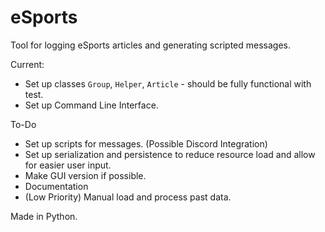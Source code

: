 # eSports
Tool for logging eSports articles and generating scripted messages.

Current:
- Set up classes `Group`, `Helper`, `Article` - should be fully functional with test.
- Set up Command Line Interface.

To-Do
- Set up scripts for messages. (Possible Discord Integration)
- Set up serialization and persistence to reduce resource load and allow for easier user input.
- Make GUI version if possible.
- Documentation
- (Low Priority) Manual load and process past data.

Made in Python.